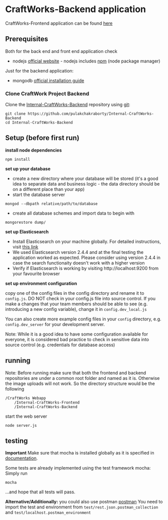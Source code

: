 # CraftWorks-Backend application

CraftWorks-Frontend application can be found [here](https://github.com/pulakchakraborty/Internal-CraftWorks-Frontend)

## Prerequisites

Both for the back end and front end application check

* nodejs [official website](https://nodejs.org/en/) - nodejs includes [npm](https://www.npmjs.com/) (node package manager)

Just for the backend application:

* mongodb [official installation guide](https://docs.mongodb.org/manual/administration/install-community/)

### Clone CraftWork Project Backend

Clone the [Internal-CraftWorks-Backend](https://github.com/pulakchakraborty/Internal-CraftWorks-Backend)  repository using [git](http://git-scm.com/):

```
git clone https://github.com/pulakchakraborty/Internal-CraftWorks-Backend
cd Internal-CraftWorks-Backend
```

## Setup (before first run)

**install node dependencies**

```
npm install
```

**set up your database**

* create a new directory where your database will be stored (it's a good idea to separate data and business logic - the data directory should be on a different place than your app)
* start the database server 
```
mongod --dbpath relative/path/to/database
```
* create all database schemes and import data to begin with 
```
mongorestore dump/
```

**set up Elasticsearch**

* Install Elasticsearch on your machine globally. For detailed instructions, visit  [this link](https://www.elastic.co/guide/en/elasticsearch/reference/current/install-elasticsearch.html#install-elasticsearch)
* We used Elasticsearch version 2.4.4 and at the final testing the application worked as expected. Please consider using version 2.4.4 in case the search functionaity doesn't work with a higher version
* Verify if Elasticsearch is working by visiting http://localhost:9200 from your favourite browser 

**set up environment configuration**

copy one of the config files in the config directory and rename it to `config.js`. DO NOT check in your config.js file into source control. If you make a changes that your team members should be able to see (e.g. introducing a new config variable), change it in `config.dev_local.js`

You can also create more example config files in your `config` directory, e.g. `config.dev_server` for your development server. 

Note: While it is a good idea to have some configuration available for everyone, it is considered bad practice to check in sensitive data into source control (e.g. credentials for database access)

## running

Note: Before running make sure that both the frontend and backend repositories are under a common root folder and named as it is. Otherwise the image uploads will not work. So the directory structure would be the following

```
/CraftWorks Webapp
    /Internal-CraftWorks-Frontend
    /Internal-CraftWorks-Backend
```

start the web server

```
node server.js
```

## testing

**Important** Make sure that mocha is installed globally as it is specified in [documentation](https://mochajs.org/#installation). 

Some tests are already implemented using the test framework mocha: Simply run

```
mocha
```

...and hope that all tests will pass.

**Alternative/Additionally:** you could also use postman [postman](https://www.getpostman.com/)
You need to import the test and environment from `test/rest.json.postman_collection` and `test/localhost.postman_environment`
